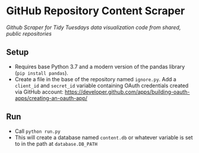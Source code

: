# GitHub Repository Content Scraper

*Github Scraper for Tidy Tuesdays data visualization code from shared, public repositories*

## Setup
- Requires base Python 3.7 and a modern version of the pandas library (`pip install pandas`).
- Create a file in the base of the repository named `ignore.py`.  Add a `client_id` and `secret_id` variable
containing OAuth credentials created via GitHub account: https://developer.github.com/apps/building-oauth-apps/creating-an-oauth-app/

## Run
- Call `python run.py`
- This will create a database named `content.db` or whatever variable is set to in the path at `database.DB_PATH`
